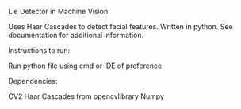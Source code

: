 Lie Detector in Machine Vision

Uses Haar Cascades to detect facial features. Written in python. 
See documentation for additional information.

Instructions to run:

Run python file using cmd or IDE of preference

Dependencies:

CV2
Haar Cascades from opencvlibrary
Numpy